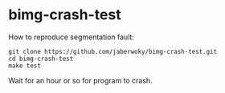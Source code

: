 # bimg-crash-test


How to reproduce segmentation fault:

```
git clone https://github.com/jaberwoky/bimg-crash-test.git
cd bimg-crash-test
make test
```

Wait for an hour or so for program to crash.


